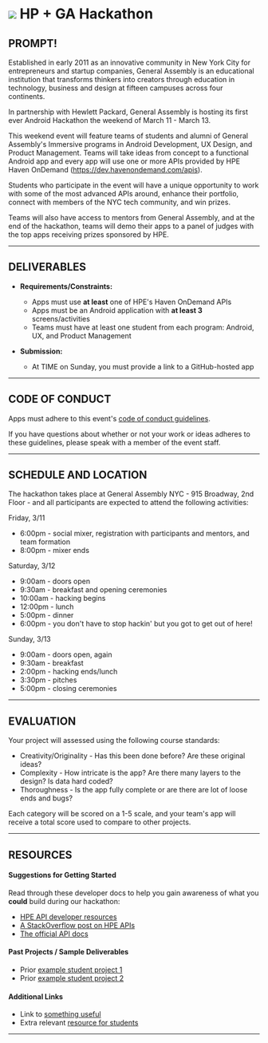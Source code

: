 # ![](https://ga-dash.s3.amazonaws.com/production/assets/logo-9f88ae6c9c3871690e33280fcf557f33.png) HP + GA Hackathon

## PROMPT!

Established in early 2011 as an innovative community in New York City for entrepreneurs and startup companies, General Assembly is an educational institution that transforms thinkers into creators through education in technology, business and design at fifteen campuses across four continents.

In partnership with Hewlett Packard, General Assembly is hosting its first ever Android Hackathon the weekend of March 11 - March 13.

This weekend event will feature teams of students and alumni of General Assembly's Immersive programs in Android Development, UX Design, and Product Management. Teams will take ideas from concept to a functional Android app and every app will use one or more APIs provided by HPE Haven OnDemand (https://dev.havenondemand.com/apis).

Students who participate in the event will have a unique opportunity to work with some of the most advanced APIs around, enhance their portfolio, connect with members of the NYC tech community, and win prizes.

Teams will also have access to mentors from General Assembly, and at the end of the hackathon, teams will demo their apps to a panel of judges with the top apps receiving prizes sponsored by HPE.

---

## DELIVERABLES

- **Requirements/Constraints:**

  - Apps must use **at least** one of HPE's Haven OnDemand APIs
  - Apps must be an Android application with **at least 3** screens/activities
  - Teams must have at least one student from each program: Android, UX, and Product Management


- **Submission:**

  - At TIME on Sunday, you must provide a link to a GitHub-hosted app

---

## CODE OF CONDUCT

Apps must adhere to this event's [code of conduct guidelines](#).

If you have questions about whether or not your work or ideas adheres to these guidelines, please speak with a member of the event staff.

---

## SCHEDULE AND LOCATION

The hackathon takes place at General Assembly NYC - 915 Broadway, 2nd Floor - and all participants are expected to attend the following activities:


Friday, 3/11

  *   6:00pm - social mixer, registration with participants and mentors, and team formation
  *   8:00pm - mixer ends

Saturday, 3/12

  *   9:00am  - doors open
  *   9:30am - breakfast and opening ceremonies
  *   10:00am - hacking begins
  *   12:00pm - lunch
  *   5:00pm - dinner
  *   6:00pm - you don't have to stop hackin' but you got to get out of here!

Sunday, 3/13

  *   9:00am - doors open, again
  *   9:30am - breakfast
  *   2:00pm - hacking ends/lunch
  *   3:30pm - pitches
  *   5:00pm - closing ceremonies


---

## EVALUATION

Your project will assessed using the following course standards:

- Creativity/Originality - Has this been done before?  Are these original ideas?
- Complexity - How intricate is the app? Are there many layers to the design? Is data hard coded?
- Thoroughness - Is the app fully complete or are there are lot of loose ends and bugs?

Each category will be scored on a 1-5 scale, and your team's app will receive a total score used to compare to other projects.

---

## RESOURCES

#### Suggestions for Getting Started

Read through these developer docs to help you gain awareness of what you **could** build during our hackathon:

- [HPE API developer resources](https://community.idolondemand.com/t5/Blog/Developer-resources-for-your-hackathon/ba-p/2495)
- [A StackOverflow post on HPE APIs](http://stackoverflow.com/tags/hp-idol-ondemand/info)
- [The official API docs](https://dev.havenondemand.com/apis)

#### Past Projects / Sample Deliverables

- Prior [example student project 1](#)
- Prior [example student project 2](#)

#### Additional Links

- Link to [something useful](#)
- Extra relevant [resource for students](#)

---
